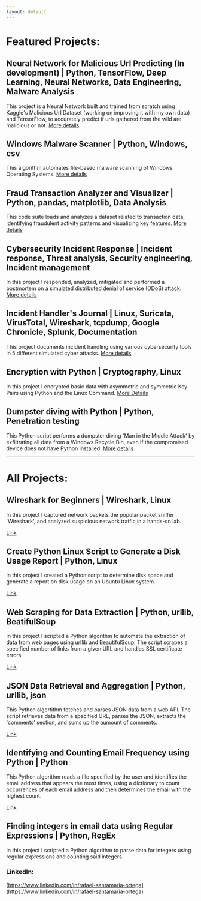 ```yaml
---
layout: default
---
```

# Featured Projects:

## Neural Network for Malicious Url Predicting (In development) | Python, TensorFlow, Deep Learning, Neural Networks, Data Engineering, Malware Analysis

This project is a Neural Network built and trained from scratch using Kaggle's Malicious Url Dataset (working on improving it with my own data) and TensorFlow, to accurately predict if urls gathered from the wild are malicious or not. [More details](./nn_malicious_url_pred.md)

## Windows Malware Scanner | Python, Windows, csv

This algorithm automates file-based malware scanning of Windows Operating Systems. [More details](./malware_scanner.md)

## Fraud Transaction Analyzer and Visualizer | Python, pandas, matplotlib, Data Analysis

This code suite loads and analyzes a dataset related to transaction data, identifying fraudulent activity patterns and visualizing key features. [More details](./fraud_analyzer_visualizer.md)

## Cybersecurity Incident Response | Incident response, Threat analysis, Security engineering, Incident management

In this project I responded, analyzed, mitigated and performed a postmortem on a simulated distributed denial of service (DDoS) attack. [More details](./cyber_incident_response.md)

## Incident Handler's Journal | Linux, Suricata, VirusTotal, Wireshark, tcpdump, Google Chronicle, Splunk, Documentation

This project documents incident handling using various cybersecurity tools in 5 different simulated cyber attacks. [More details](./incident_handler_journal.md)

## Encryption with Python | Cryptography, Linux

In this project I encrypted basic data with asymmetric and symmetric Key Pairs using Python and the Linux Command. [More Details](./encrypt_python)

## Dumpster diving with Python | Python, Penetration testing

This Python script performs a dumpster diving 'Man in the Middle Attack' by exfiltrating all data from a Windows Recycle Bin, even if the compromised device does not have Python installed. [More details](./dumpster_diving.md)

------------------------------------------------------------------------------------------------------------------------------------------------------------------------------------------------------------------------------

# All Projects: 

## Wireshark for Beginners | Wireshark, Linux

In this project I captured network packets the popular packet sniffer 'Wireshark', and analyzed suspicious network traffic in a hands-on lab.

[Link](https://coursera.org/share/e2c2b2432378fab138e98f631844a262)

## Create Python Linux Script to Generate a Disk Usage Report | Python, Linux

In this project I created a Python script to determine disk space and generate a report on disk usage on an Ubuntu Linux system.

[Link](https://www.coursera.org/account/accomplishments/verify/YS3XQAQ8EEK6)

## Web Scraping for Data Extraction | Python, urllib, BeatifulSoup

In this project I scripted a Python algorithm to automate the extraction of data from web pages using urllib and BeautifulSoup. The script scrapes a specified number of links from a given URL and handles SSL certificate errors.

[Link](https://github.com/Rafael-Santamaria-Ortega/UMichigan-Python-Specialization/blob/main/urlinkfollow.py)

## JSON Data Retrieval and Aggregation | Python, urllib, json 

This Python algortithm fetches and parses JSON data from a web API. The script retrieves data from a specified URL, parses the JSON, extracts the 'comments' section, and sums up the aumount of comments.

[Link](https://github.com/Rafael-Santamaria-Ortega/UMichigan-Python-Specialization/blob/main/jsonparsesum.py)

## Identifying and Counting Email Frequency using Python | Python

This Python algorithm reads a file specified by the user and identifies the email address that appears the most times, using a dictionary to count occurrences of each email address and then determines the email with the highest count.

[Link](https://github.com/Rafael-Santamaria-Ortega/UMichigan-Python-Specialization/blob/main/imposibru.py)

## Finding integers in email data using Regular Expressions | Python, RegEx

In this project I scripted a Python algorithm to parse data for integers using regular expressions and counting said integers.


### LinkedIn: 
[https://www.linkedin.com/in/rafael-santamaria-ortega](https://www.linkedin.com/in/rafael-santamaria-ortega)
